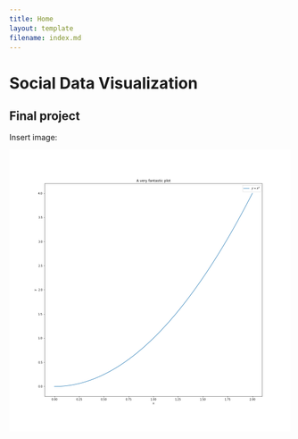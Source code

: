 ```yaml
--- 
title: Home
layout: template
filename: index.md
---
```


# Social Data Visualization

## Final project

Insert image:

![Can my image please show](pltfig.png)
